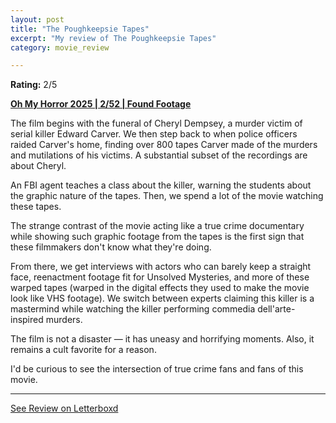 ```yaml
---
layout: post
title: "The Poughkeepsie Tapes"
excerpt: "My review of The Poughkeepsie Tapes"
category: movie_review

---
```


**Rating:** 2/5

<b><a href="https://boxd.it/BQGCY/detail">Oh My Horror 2025 | 2/52 | Found Footage</a></b>

The film begins with the funeral of Cheryl Dempsey, a murder victim of serial killer Edward Carver. We then step back to when police officers raided Carver's home, finding over 800 tapes Carver made of the murders and mutilations of his victims. A substantial subset of the recordings are about Cheryl.

An FBI agent teaches a class about the killer, warning the students about the graphic nature of the tapes. Then, we spend a lot of the movie watching these tapes.

The strange contrast of the movie acting like a true crime documentary while showing such graphic footage from the tapes is the first sign that these filmmakers don't know what they're doing.

From there, we get interviews with actors who can barely keep a straight face, reenactment footage fit for Unsolved Mysteries, and more of these warped tapes (warped in the digital effects they used to make the movie look like VHS footage). We switch between experts claiming this killer is a mastermind while watching the killer performing commedia dell'arte-inspired murders.

The film is not a disaster — it has uneasy and horrifying moments. Also, it remains a cult favorite for a reason.

I'd be curious to see the intersection of true crime fans and fans of this movie.

<hr>

[See Review on Letterboxd](https://boxd.it/8t5c37)
